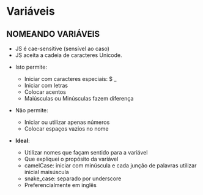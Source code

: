 # Variáveis

## NOMEANDO VARIÁVEIS

- JS é cae-sensitive (sensível ao caso)
- JS aceita a cadeia de caracteres Unicode.

* Isto permite:

  - Iniciar com caracteres especiais: $ \_
  - Iniciar com letras
  - Colocar acentos
  - Maiúsculas ou Minúsculas fazem diferença

* Não permite:

  - Iniciar ou utilizar apenas números
  - Colocar espaços vazios no nome

* **Ideal**:
  - Utilizar nomes que façam sentido para a variável
  - Que expliquei o propósito da variável
  - camelCase: iniciar com minúscula e cada junção de palavras utilizar inicial maisúscula
  - snake_case: separado por underscore
  - Preferencialmente em inglês
